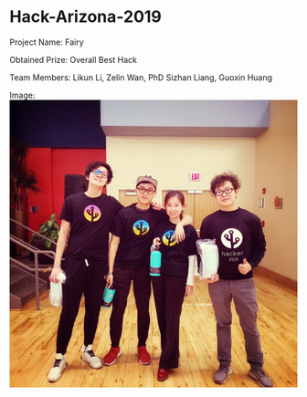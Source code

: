 # Hack-Arizona-2019

Project Name: Fairy

Obtained Prize: Overall Best Hack

Team Members: Likun Li, Zelin Wan, PhD Sizhan Liang, Guoxin Huang

Image: ![alt text](https://github.com/Wan-ZL/Hack-Arizona-2019/blob/master/IMG_4407.JPG)   
